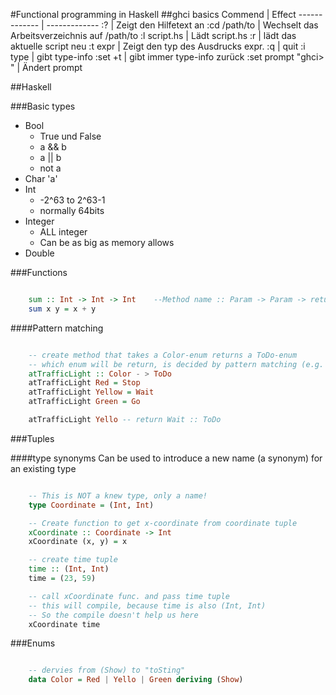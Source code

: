 #Functional programming in Haskell
##ghci basics
Commend  | Effect
------------- | -------------
:?  | Zeigt den Hilfetext an
:cd /path/to  | Wechselt das Arbeitsverzeichnis auf /path/to
:l script.hs  | Lädt script.hs
:r  | lädt das aktuelle script neu
:t expr  | Zeigt den typ des Ausdrucks expr.
:q  | quit
:i type  | gibt type-info
:set +t  | gibt immer type-info zurück
:set prompt "ghci> "  | Ändert prompt

##Haskell

###Basic types


- Bool
	- True und False
	- a && b
	- a || b
	- not a
- Char 'a'
- Int
	- -2^63 to 2^63-1
	- normally 64bits
- Integer
	- ALL integer
	- Can be as big as memory allows
- Double


###Functions

```haskell

	sum :: Int -> Int -> Int    --Method name :: Param -> Param -> returns
	sum x y = x + y

```

####Pattern matching

```haskell

	-- create method that takes a Color-enum returns a ToDo-enum
	-- which enum will be return, is decided by pattern matching (e.g. fancy switch-case)
	atTrafficLight :: Color - > ToDo
	atTrafficLight Red = Stop
	atTrafficLight Yellow = Wait
	atTrafficLight Green = Go

	atTrafficLight Yello -- return Wait :: ToDo

```

###Tuples

####type synonyms
Can be used to introduce a new name (a synonym) for an existing type

```haskell

	-- This is NOT a knew type, only a name!
	type Coordinate = (Int, Int)

	-- Create function to get x-coordinate from coordinate tuple
	xCoordinate :: Coordinate -> Int
	xCoordinate (x, y) = x

	-- create time tuple
	time :: (Int, Int)
	time = (23, 59)

	-- call xCoordinate func. and pass time tuple
	-- this will compile, because time is also (Int, Int)
	-- So the compile doesn't help us here
	xCoordinate time

```


###Enums
```haskell

	-- dervies from (Show) to "toSting"
	data Color = Red | Yello | Green deriving (Show)

```